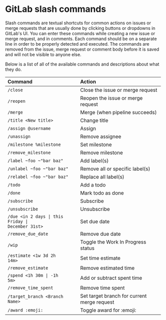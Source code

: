 # GitLab slash commands

Slash commands are textual shortcuts for common actions on issues or merge
requests that are usually done by clicking buttons or dropdowns in GitLab's UI.
You can enter these commands while creating a new issue or merge request, and
in comments. Each command should be on a separate line in order to be properly
detected and executed. The commands are removed from the issue, merge request or
comment body before it is saved and will not be visible to anyone else.

Below is a list of all of the available commands and descriptions about what they
do.

| Command                    | Action       |
|:---------------------------|:-------------|
| `/close`                   | Close the issue or merge request |
| `/reopen`                  | Reopen the issue or merge request |
| `/merge`                   | Merge (when pipeline succeeds) |
| `/title <New title>`       | Change title |
| `/assign @username`        | Assign |
| `/unassign`                | Remove assignee |
| `/milestone %milestone`    | Set milestone |
| `/remove_milestone`        | Remove milestone |
| `/label ~foo ~"bar baz"`   | Add label(s) |
| `/unlabel ~foo ~"bar baz"` | Remove all or specific label(s) |
| `/relabel ~foo ~"bar baz"` | Replace all label(s) |
| `/todo`                    | Add a todo |
| `/done`                    | Mark todo as done |
| `/subscribe`               | Subscribe |
| `/unsubscribe`             | Unsubscribe |
| <code>/due &lt;in 2 days &#124; this Friday &#124; December 31st&gt;</code> | Set due date |
| `/remove_due_date`         | Remove due date |
| `/wip`                     | Toggle the Work In Progress status |
| <code>/estimate &lt;1w 3d 2h 14m&gt;</code> | Set time estimate |
| `/remove_estimate`       | Remove estimated time |
| <code>/spend &lt;1h 30m &#124; -1h 5m&gt;</code> | Add or subtract spent time |
| `/remove_time_spent`       | Remove time spent |
| `/target_branch <Branch Name>` | Set target branch for current merge request |
| `/award :emoji:`  | Toggle award for :emoji: |
